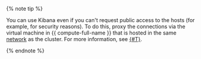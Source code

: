 {% note tip %}

You can use Kibana even if you can't request public access to the hosts (for example, for security reasons). To do this, proxy the connections via the virtual machine in {{ compute-full-name }} that is hosted in the same [network](../../vpc/concepts/network.md#network) as the cluster. For more information, see [{#T}](../../managed-elasticsearch/operations/cluster-connect.md).

{% endnote %}

